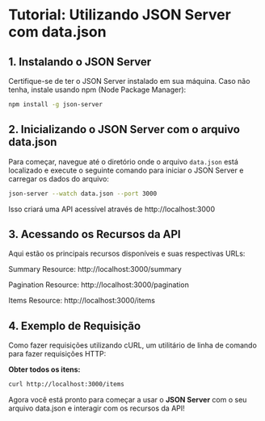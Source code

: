 # Tutorial: Utilizando JSON Server com data.json

## 1. Instalando o JSON Server

Certifique-se de ter o JSON Server instalado em sua máquina. Caso não tenha, instale usando npm (Node Package Manager):

```bash
npm install -g json-server
```

## 2. Inicializando o JSON Server com o arquivo data.json

Para começar, navegue até o diretório onde o arquivo `data.json` está localizado e execute o seguinte comando para iniciar o JSON Server e carregar os dados do arquivo:

```bash
json-server --watch data.json --port 3000
```

Isso criará uma API acessível através de http://localhost:3000

## 3. Acessando os Recursos da API

Aqui estão os principais recursos disponíveis e suas respectivas URLs:

Summary Resource:
http://localhost:3000/summary

Pagination Resource:
http://localhost:3000/pagination

Items Resource:
http://localhost:3000/items

## 4. Exemplo de Requisição

Como fazer requisições utilizando cURL, um utilitário de linha de comando para fazer requisições HTTP:

**Obter todos os itens:**
```bash
curl http://localhost:3000/items
```

Agora você está pronto para começar a usar o **JSON Server** com o seu arquivo data.json e interagir com os recursos da API!

